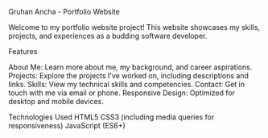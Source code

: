 Gruhan Ancha - Portfolio Website

Welcome to my portfolio website project! This website showcases my skills, projects, and experiences as a budding software developer.

Features

About Me: Learn more about me, my background, and career aspirations.
Projects: Explore the projects I've worked on, including descriptions and links.
Skills: View my technical skills and competencies.
Contact: Get in touch with me via email or phone.
Responsive Design: Optimized for desktop and mobile devices.

Technologies Used
HTML5
CSS3 (including media queries for responsiveness)
JavaScript (ES6+)
